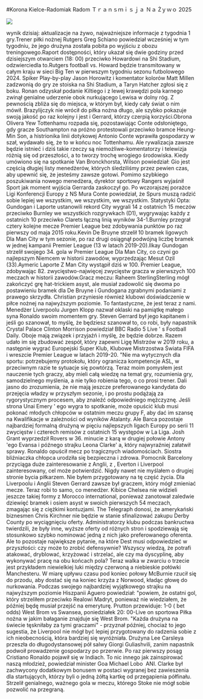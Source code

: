 #Korona Kielce-Radomiak Radom Ｔｒａｎｓｍｉｓｊａ Ｎａ Żｙｗｏ 2025  
  
  
[![](https://i.imgur.com/qSNzIqt.png)](https://movie.rssnews.media/BAyEwzdE.php)  
  
 wynik dzisiaj: aktualizacje na żywo, najważniejsze informacje z tygodnia 1 gry.Trener piłki nożnej Rutgers Greg Schiano powiedział wcześniej w tym tygodniu, że jego drużyna została pobita po wyjściu z obozu treningowego.Raport dostępności, który ukazał się dwie godziny przed dzisiejszym otwarciem (18: 00) przeciwko Howardowi na Shi Stadium, odzwierciedla to.Rutgers football vs.
Howard będzie transmitowany w całym kraju w sieci Big Ten w pierwszym tygodniu sezonu futbolowego 2024.
Spiker Play-by-play Jason Horowitz i komentator kolorów Matt Millen zadzwonią do gry ze stoiska na Shi Stadium, a Taryn Hatcher zgłosi się z boku.
Ronan odzyskał podanie Kiltiego i z lewej krawędzi pola karnego zwinął genialne uderzenie obok nurkującego Lewisa w dolny róg.
Z pewnością zbliża się do miejsca, w którym był, kiedy cały świat o nim mówił.
Brazylijczyk nie wrócił do  piłka nożna długo, ale szybko pokazuje swoją jakość po raz kolejny i jest  i Gerrard, którzy czerpią korzyści.Obrona Olivera Yew Tottenhamu rozpada się, pozostawiając Conte odsłoniętego, gdy gracze Southampton na próżno protestowali przeciwko bramce Heung-Min Son, a histrionika linii dotykowej Antonio Conte wprawiła gospodarzy w szał, wydawało się, że to w końcu noc Tottenhamu.
Ale rywalizacja zawsze będzie istnieć i dziś takie rzeczy są niemożliwe-komentatorzy i telewizja różnią się od przeszłości, a to tworzy trochę wrogiego środowiska.
Kiedy umówiono się na spotkanie Van Bronckhorsta, Wilson powiedział: Gio jest częścią długiej listy menedżerów, których śledziliśmy przez pewien czas, aby upewnić się, że jesteśmy zawsze gotowi.
Pomimo szybkiego poszukiwania nowego menedżera, dyrektor sportowy Rangers wyjaśnił  Sport jak moment wyjścia Gerrarda zaskoczył go.
Po wczorajszej porażce Ligi Konferencji Europy z NS Mura Conte powiedział, że Spurs muszą radzić sobie lepiej we wszystkim, we wszystkim, we wszystkim.
Statystyki Opta: Gundogan i Laporte ustanowili rekord City wygrali 14 z ostatnich 15 meczów przeciwko Burnley we wszystkich rozgrywkach (D1), wygrywając każdy z ostatnich 10 przeciwko Clarets łączną linią wyników 34-1.Burnley przegrał cztery kolejne mecze Premier League bez zdobywania punktów po raz pierwszy od maja 2015 roku.Kevin De Bruyne strzelił 10 bramek ligowych Dla Man City w tym sezonie, po raz drugi osiągnął podwójną liczbę bramek w jednej kampanii Premier League (13 w latach 2019-20).Ilkay Gundogan strzelił swojego 34. gola w Premier League Dla Man City, co czyni go najlepszym Niemcem w historii zawodów, wyprzedzając Mesut Ozil (33).Aymeric Laporte Z Man City wystąpił dziś w 100. Premier League, zdobywając 82. zwycięstwo-najwięcej zwycięstw gracza w pierwszych 100 meczach w historii zawodów.Gracz meczu: Raheem SterlingSterling mógł zakończyć grę hat-trickiem asyst, ale musiał zadowolić się dwoma po postawieniu bramek dla De Bruyne i Gundogana zgrabnymi podaniami z prawego skrzydła.
Christian przyniesie również klubowi doświadczenie w piłce nożnej na najwyższym poziomie.
To fantastyczne, że jest teraz z nami.
Menedżer Liverpoolu Jurgen Klopp nazwał oklaski na pamiątkę małego syna Ronaldo swoim momentem gry.
Steven Gerrard był jego kapitanem i jeśli go szanował, to myślę, że będziesz szanował to, co robi, były napastnik Crystal Palace Clinton Morrison powiedział BBC Radio 5 Live ' s Football Daily.
Oboje mają związek i przyjaźń i myślę, że będzie dobrze.
Razem udało im się zbudować zespół, który zapewni Ligę Mistrzów w 2019 roku, a następnie wygrać Europejski Super Klub, Klubowe Mistrzostwa Świata FIFA i wreszcie Premier League w latach 2019-20.
"Nie ma wytycznych dla sportu: potrzebujemy protokołu, który ogranicza kompetencje ASL, w przeciwnym razie te sytuacje się powtórzą.
Teraz moim pomysłem jest nauczenie tych graczy, aby mieli całą wiedzę na temat gry, rozumienia gry, samodzielnego myślenia, a nie tylko robienia tego, o co prosi trener.
Dali jasno do zrozumienia, że nie mają jeszcze preferowanego kandydata do przejęcia władzy w przyszłym sezonie, i po prostu podążają za rygorystycznym procesem, aby znaleźć odpowiedniego mężczyznę.
Jeśli strona Unai Emery ' ego wygra to spotkanie, może opuścić  klub musi pokonać młodych chłopców w ostatnim meczu grupy F, aby dać im szansę na Kwalifikacje w zależności od wyników Atalanty.
Ale Barca pozostaje najbardziej formalną drużyną w pięciu najlepszych ligach Europy po serii 11 zwycięstw i czterech remisów z ostatnich 15 występów w La Liga.
Josh Grant wyprzedził Rovers w 36. minucie z karą w drugiej połowie Antony 'ego Evansa i późnego strajku Leona Clarke' a, który najwyraźniej załatwił sprawy.
Ronaldo opuścił mecz po tragicznych wiadomościach.
Siostra bliźniaczka chłopca urodziła się bezpieczna i zdrowa.
Pomocnik Barcelony  przyciąga duże zainteresowanie z Anglii, z , Everton i Liverpool zainteresowany, cel może potwierdzić.
Nigdy nawet nie myślałem o drugiej stronie bycia piłkarzem.
Nie byłem przygotowany na tę część życia.
Dla Liverpoolu i Anglii Steven Gerrard zawsze był graczem, który mógł zmieniać mecze.
Teraz robi to samo, co  menedżer.
Kibice Chelsea nie widzieli jeszcze takiej formy z Morocco international, ponieważ zanotował zaledwie dziewięć bramek i osiem asyst w swoich pierwszych 54 meczach, zmagając się z ciężkimi kontuzjami.
The Telegraph donosi, że amerykański biznesmen Chris Kirchner nie będzie w stanie sfinalizować zakupu Derby County po wyciągnięciu oferty.
Administratorzy klubu podczas bankructwa twierdzili, że były inne, wyższe oferty od różnych stron i spodziewają się stosunkowo szybko nominować jedną z nich jako preferowanego oferenta.
Ale to pozostaje największe pytanie, na które Dest musi odpowiedzieć w przyszłości: czy może to zrobić defensywnie? Wszyscy wiedzą, że potrafi atakować, dryblować, krzyżować i strzelać, ale czy ma dyscyplinę, aby wykonywać pracę na obu końcach pola?
Teraz walka w zwarciu o trzecie jest przykładem niewielkiej luki między czerwoną a  niebieskie połówki Manchesteru.
W miarę upływu czasu pod koniec połowy McBurnie rzucił się do przodu, aby dostać się na koniec krzyża z Norwood, kładąc głowę do nurkowania.
Podczas swojego najbardziej wyjątkowego strajku na najwyższym poziomie Hiszpanii Aguero powiedział: "powiem, że ostatni gol, który strzeliłem przeciwko Realowi Madryt, ponieważ nie wiedziałem, że później będę musiał przejść na emeryturę.
Prutton przewiduje: 1-0 ( bet odds) West Brom vs Swansea, poniedziałek 20: 00-Live on  sportowa Piłka nożna w jakim bałaganie znajduje się West Brom.
"Każda drużyna na świecie tęskniłaby za tymi graczami" - przyznał później, chociaż to jego sugestia, że Liverpool nie mógł być lepiej przygotowany do radzenia sobie z ich nieobecnością, która bardziej się wyróżniała.
Drużyna Lee Carsleya przeszła do długodystansowej pół salwy Giorgi Guliashvili, zanim napastnik podwoił prowadzenie gospodarzy po przerwie.
Po raz pierwszy posąg Cristiano Ronaldo pojawił się w Indiach.
To nic innego jak zainspirować naszą młodzież, powiedział minister Goa Michael Lobo&nbsp; ANI.
Clarke był zachwycony dodatkowym bonusem w postaci wygranej bez zawieszenia dla startujących, którzy byli o jedną żółtą kartkę od przegapienia półfinału.
Strzelił genialnego, ważnego gola w meczu, którego Stoke nie mógł sobie pozwolić na przegraną.